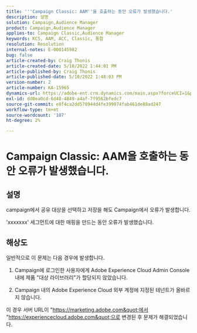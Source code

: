 ```yaml
---
title: '''Campaign Classic: AAM''을 호출하는 동안 오류가 발생했습니다.'
description: 설명
solution: Campaign,Audience Manager
product: Campaign,Audience Manager
applies-to: Campaign Classic,Audience Manager
keywords: KCS, AAM, ACC, Classic, 통합
resolution: Resolution
internal-notes: E-000145982
bug: false
article-created-by: Craig Thonis
article-created-date: 5/10/2022 1:44:01 PM
article-published-by: Craig Thonis
article-published-date: 5/10/2022 1:48:03 PM
version-number: 2
article-number: KA-15965
dynamics-url: https://adobe-ent.crm.dynamics.com/main.aspx?forceUCI=1&pagetype=entityrecord&etn=knowledgearticle&id=026b133e-67d0-ec11-a7b5-00224809ccc2
exl-id: dd0ea0cd-6d48-4849-a4af-7f9562bfedc7
source-git-commit: e8f4ca2dd578944d4fe399074fab461de88ad247
workflow-type: tm+mt
source-wordcount: '107'
ht-degree: 2%

---
```


# Campaign Classic: AAM을 호출하는 동안 오류가 발생했습니다.

## 설명


campaign에서 공유 대상을 선택하고 저장을 해도 Campaign에서 오류가 발생합니다.

&#39;xxxxxxx&#39; 세그먼트에 대한 매핑을 만드는 동안 오류가 발생했습니다.


## 해상도


일반적으로 이 문제는 다음 경우에 발생합니다.

1. Campaign에 로그인한 사용자에게 Adobe Experience Cloud Admin Console 내에 제품 &quot;대상 라이브러리&quot;가 할당되지 않았습니다.

2. Campaign 내의 Adobe Experience Cloud 외부 계정에 지정된 테넌트가 올바르지 않습니다.

이 경우 서버 URL이 &quot;https://marketing.adobe.com&quot;에서 &quot;https://experiencecloud.adobe.com&quot;으로 변경된 후 문제가 해결되었습니다.
